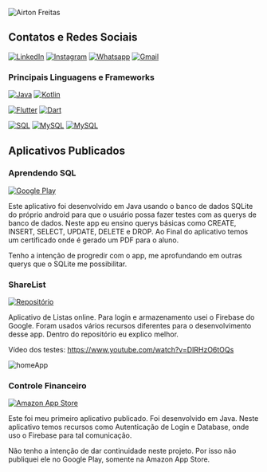 ![Airton Freitas](https://github-readme-stats.vercel.app/api?username=AirtonFreitas&show_icons=true)


## Contatos e Redes Sociais
[![LinkedIn](https://img.shields.io/badge/LinkedIn-0077B5?style=for-the-badge&logo=linkedin&logoColor=white)](https://www.linkedin.com/in/airton-siqueira-85260b174/)
[![Instagram](https://img.shields.io/badge/Instagram-E4405F?style=for-the-badge&logo=instagram&logoColor=white)](https://www.instagram.com/airtonsqf/)
[![Whatsapp](https://img.shields.io/badge/WhatsApp-25D366?style=for-the-badge&logo=whatsapp&logoColor=white)](https://api.whatsapp.com/send?1=pt_BR&phone=5531988680288/)
[![Gmail](https://img.shields.io/badge/Gmail-D14836?style=for-the-badge&logo=gmail&logoColor=white)](mailto:airtonsiqueiradefreitas@gmail.com)



 ### Principais Linguagens e Frameworks
 
[![Java](https://img.shields.io/badge/Java-ED8B00?style=for-the-badge&logo=java&logoColor=white)](https://github.com/AirtonFreitas?tab=repositories&q=&type=&language=java&sort=)
[![Kotlin](https://img.shields.io/badge/Kotlin-0095D5?&style=for-the-badge&logo=kotlin&logoColor=white)](https://github.com/AirtonFreitas?tab=repositories&q=&type=&language=kotlin&sort=)

[![Flutter](https://img.shields.io/badge/Flutter-02569B?style=for-the-badge&logo=flutter&logoColor=white)](https://github.com/AirtonFreitas?tab=repositories&q=&type=&language=dart&sort=)
[![Dart](https://img.shields.io/badge/Dart-0175C2?style=for-the-badge&logo=dart&logoColor=white)](https://github.com/AirtonFreitas?tab=repositories&q=&type=&language=dart&sort=)

[![SQL](https://img.shields.io/badge/SQLite-07405E?style=for-the-badge&logo=sqlite&logoColor=white)]()
[![MySQL](https://img.shields.io/badge/MySQL-00000F?style=for-the-badge&logo=mysql&logoColor=white)]()
[![MySQL](https://img.shields.io/badge/SQLite-07405E?style=for-the-badge&logo=sqlite&logoColor=white)]()


## Aplicativos Publicados  

### Aprendendo SQL
[![Google Play](https://img.shields.io/badge/Google_Play-414141?style=for-the-badge&logo=google-play&logoColor=white)](https://play.google.com/store/apps/details?id=com.airtonsiq.aprendendosql)

Este aplicativo foi desenvolvido em Java usando o banco de dados SQLite do próprio android para que o usuário possa fazer testes com as querys de banco de dados.
Neste app eu ensino querys básicas como CREATE, INSERT, SELECT, UPDATE, DELETE e DROP. Ao Final do aplicativo temos um certificado onde é gerado um PDF para o aluno.

Tenho a intenção de progredir com o app, me aprofundando em outras querys que o SQLite me possibilitar.



### ShareList
[![Repositório](https://img.shields.io/badge/Google_Play-414141?style=for-the-badge&logo=google-play&logoColor=white)](https://play.google.com/store/apps/details?id=com.iasoftwares.sharelist)

Aplicativo de Listas online. Para login e armazenamento usei o Firebase do Google.
Foram usados vários recursos diferentes para o desenvolvimento desse app. Dentro do repositório eu explico melhor.


Vídeo dos testes:
https://www.youtube.com/watch?v=DIRHzO6tOQs

![homeApp](https://user-images.githubusercontent.com/47503233/151680024-0042dfc8-a10b-401a-8892-3ac27e906a6f.png)





### Controle Financeiro
[![Amazon App Store](https://img.shields.io/badge/Amazon_AWS-232F3E?style=for-the-badge&logo=amazon-aws&logoColor=white)](https://www.amazon.com/gp/product/B0875T7S3C)

Este foi meu primeiro aplicativo publicado. Foi desenvolvido em Java. Neste aplicativo temos recursos como Autenticação de Login e Database, onde uso o Firebase para tal comunicação.

Não tenho a intenção de dar continuidade neste projeto. Por isso não publiquei ele no Google Play, somente na Amazon App Store.






 
<!--
**AirtonFreitas/AirtonFreitas** is a ✨ _special_ ✨ repository because its `README.md` (this file) appears on your GitHub profile.
--
Here are some ideas to get you started:

- 🔭 I’m currently working on ...
- 🌱 I’m currently learning ...
- 👯 I’m looking to collaborate on ...
- 🤔 I’m looking for help with ...
- 💬 Ask me about ...
- 📫 How to reach me: ...
- 😄 Pronouns: ...
- ⚡ Fun fact: ...
-->
